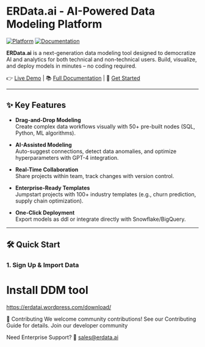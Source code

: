 # ERData.ai - AI-Powered Data Modeling Platform

[![Platform](https://img.shields.io/badge/Platform-Windows-green.svg)](https://erdata.ai)
[![Documentation](https://img.shields.io/badge/Docs-Read%20Here-brightgreen)](https://erdatai.wordpress.com/features/)

**ERData.ai** is a next-generation data modeling tool designed to democratize AI and analytics for both technical and non-technical users. Build, visualize, and deploy models in minutes – no coding required.

👉 [Live Demo](https://erdata.ai) | 📚 [Full Documentation](https://erdatai.wordpress.com/features/) | 🚀 [Get Started](https://erdatai.wordpress.com/download/)

---

## ✨ Key Features
- **Drag-and-Drop Modeling**  
  Create complex data workflows visually with 50+ pre-built nodes (SQL, Python, ML algorithms).

- **AI-Assisted Modeling**  
  Auto-suggest connections, detect data anomalies, and optimize hyperparameters with GPT-4 integration.

- **Real-Time Collaboration**  
  Share projects within team, track changes with version control.

- **Enterprise-Ready Templates**  
  Jumpstart projects with 100+ industry templates (e.g., churn prediction, supply chain optimization).

- **One-Click Deployment**  
  Export models as ddl or integrate directly with Snowflake/BigQuery.

---

## 🛠️ Quick Start

### 1. Sign Up & Import Data

# Install DDM tool 
https://erdatai.wordpress.com/download/

🤝 Contributing
We welcome community contributions! See our Contributing Guide for details.
Join our developer community

Need Enterprise Support?
📧 sales@erdata.ai
